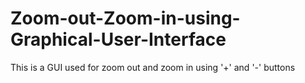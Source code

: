 # Zoom-out-Zoom-in-using-Graphical-User-Interface
This is a GUI used for zoom out and zoom in using '+' and '-' buttons
